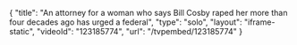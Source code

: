{
    "title": "An attorney for a woman who says Bill Cosby raped her more than four decades ago has urged a federal",
    "type": "solo",
    "layout": "iframe-static",
    "videoId": "123185774",
    "url": "\/tvpembed\/123185774"
}